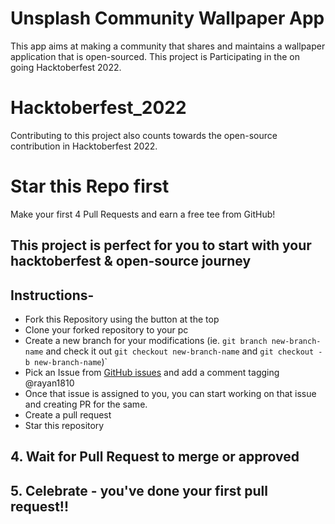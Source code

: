 # Unsplash Community Wallpaper App

This app aims at making a community that shares and maintains a wallpaper application that is open-sourced. This project is Participating in the on going Hacktoberfest 2022.

# Hacktoberfest_2022
Contributing to this project also counts towards the open-source contribution in Hacktoberfest 2022.

# Star this Repo first

Make your first 4 Pull Requests and earn a free tee from GitHub!

## This project is perfect for you to start with your hacktoberfest & open-source journey

## Instructions-

- Fork this Repository using the button at the top
- Clone your forked repository to your pc
- Create a new branch for your modifications (ie. `git branch new-branch-name` and check it out `git checkout new-branch-name` and `git checkout -b new-branch-name`)`
- Pick an Issue from [GitHub issues](https://github.com/rayan1810/unsplash-community-wallpaper-app/issues) and add a comment tagging @rayan1810
- Once that issue is assigned to you, you can start working on that issue and creating PR for the same.
- Create a pull request
- Star this repository

## 4. Wait for Pull Request to merge or approved

## 5. Celebrate - you've done your first pull request!!


